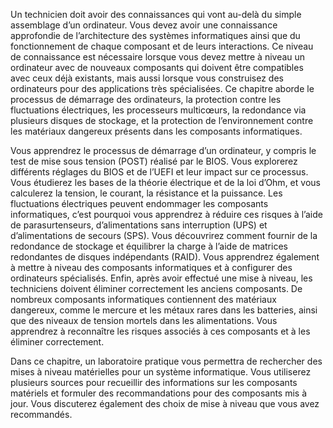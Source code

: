 
Un technicien doit avoir des connaissances qui vont au-delà du simple assemblage d’un ordinateur. Vous devez avoir une connaissance approfondie de l’architecture des systèmes informatiques ainsi que du fonctionnement de chaque composant et de leurs interactions. Ce niveau de connaissance est nécessaire lorsque vous devez mettre à niveau un ordinateur avec de nouveaux composants qui doivent être compatibles avec ceux déjà existants, mais aussi lorsque vous construisez des ordinateurs pour des applications très spécialisées. Ce chapitre aborde le processus de démarrage des ordinateurs, la protection contre les fluctuations électriques, les processeurs multicœurs, la redondance via plusieurs disques de stockage, et la protection de l’environnement contre les matériaux dangereux présents dans les composants informatiques.

Vous apprendrez le processus de démarrage d’un ordinateur, y compris le test de mise sous tension (POST) réalisé par le BIOS. Vous explorerez différents réglages du BIOS et de l’UEFI et leur impact sur ce processus. Vous étudierez les bases de la théorie électrique et de la loi d’Ohm, et vous calculerez la tension, le courant, la résistance et la puissance. Les fluctuations électriques peuvent endommager les composants informatiques, c’est pourquoi vous apprendrez à réduire ces risques à l’aide de parasurtenseurs, d’alimentations sans interruption (UPS) et d’alimentations de secours (SPS). Vous découvrirez comment fournir de la redondance de stockage et équilibrer la charge à l’aide de matrices redondantes de disques indépendants (RAID). Vous apprendrez également à mettre à niveau des composants informatiques et à configurer des ordinateurs spécialisés. Enfin, après avoir effectué une mise à niveau, les techniciens doivent éliminer correctement les anciens composants. De nombreux composants informatiques contiennent des matériaux dangereux, comme le mercure et les métaux rares dans les batteries, ainsi que des niveaux de tension mortels dans les alimentations. Vous apprendrez à reconnaître les risques associés à ces composants et à les éliminer correctement.

Dans ce chapitre, un laboratoire pratique vous permettra de rechercher des mises à niveau matérielles pour un système informatique. Vous utiliserez plusieurs sources pour recueillir des informations sur les composants matériels et formuler des recommandations pour des composants mis à jour. Vous discuterez également des choix de mise à niveau que vous avez recommandés.